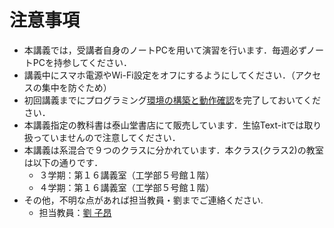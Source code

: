 # 注意事項

* 本講義では，受講者自身のノートPCを用いて演習を行います．毎週必ずノートPCを持参してください．
* 講義中にスマホ電源やWi-Fi設定をオフにするようにしてください．（アクセスの集中を防ぐため）
* 初回講義までにプログラミング[環境の構築と動作確認](https://zi-ang-liu.github.io/jb-c-programming/contents/environment_setup.html#)を完了しておいてください．
* 本講義指定の教科書は泰山堂書店にて販売しています．生協Text-itでは取り扱っていませんので注意してください．
* 本講義は系混合で９つのクラスに分かれています．本クラス(クラス2)の教室は以下の通りです．
  * ３学期：第１６講義室（工学部５号館１階）
  * ４学期：第１６講義室（工学部５号館１階）
* その他，不明な点があれば担当教員・劉までご連絡ください. 
  * 担当教員：[劉 子昂](https://zi-ang-liu.github.io/)
